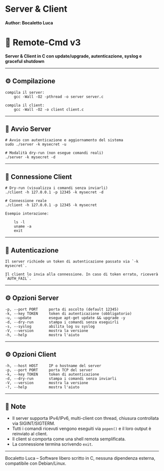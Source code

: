 # Server & Client
#### Author: Bocaletto Luca

# 🔧 Remote-Cmd v3

**Server & Client in C con update/upgrade, autenticazione, syslog e graceful shutdown**

---

## ⚙️ Compilazione

	compila il server:
		gcc -Wall -O2 -pthread -o server server.c

	compila il client:
		gcc -Wall -O2 -o client client.c

---

## 🚀 Avvio Server

	# Avvio con autenticazione e aggiornamento del sistema
	sudo ./server -k mysecret -u

	# Modalità dry-run (non esegue comandi reali)
	./server -k mysecret -d

---

## 🧪 Connessione Client

	# Dry-run (visualizza i comandi senza inviarli)
	./client -h 127.0.0.1 -p 12345 -k mysecret -d

	# Connessione reale
	./client -h 127.0.0.1 -p 12345 -k mysecret

	Esempio interazione:

		ls -l
		uname -a
		exit

---

## 🔐 Autenticazione

	Il server richiede un token di autenticazione passato via `-k mysecret`.

	Il client lo invia alla connessione. In caso di token errato, riceverà `AUTH_FAIL`.

---

## ⚙️ Opzioni Server

	-p, --port PORT     porta di ascolto (default 12345)
	-k, --key TOKEN     token di autenticazione (obbligatorio)
	-u, --update        esegue apt-get update && upgrade -y
	-d, --dry-run       stampa i comandi senza eseguirli
	-s, --syslog        abilita log su syslog
	-V, --version       mostra la versione
	-h, --help          mostra l'aiuto

---

## ⚙️ Opzioni Client

	-h, --host HOST     IP o hostname del server
	-p, --port PORT     porta TCP del server
	-k, --key TOKEN     token di autenticazione
	-d, --dry-run       stampa i comandi senza inviarli
	-V, --version       mostra la versione
	-?, --help          mostra l'aiuto

---

## 📝 Note

- Il server supporta IPv4/IPv6, multi-client con thread, chiusura controllata via SIGINT/SIGTERM.
- Tutti i comandi ricevuti vengono eseguiti via `popen()` e il loro output è reinviato al client.
- Il client si comporta come una shell remota semplificata.
- La connessione termina scrivendo `exit`.

---

Bocaletto Luca – Software libero scritto in C, nessuna dipendenza esterna, compatibile con Debian/Linux.

